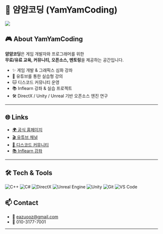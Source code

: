 # 🐾 얌얌코딩 (YamYamCoding)
<img src="https://github.com/user-attachments/assets/92d3936c-09ad-41f1-a78c-d5826b742252">
<!--<img src="https://github.com/eazuooz/YamYam_Engine/assets/46310910/e312db09-9416-483e-9673-df972081e0bf" width="40%"/>-->

## 🎮 About YamYamCoding
**얌얌코딩**은 게임 개발자와 프로그래머를 위한  
**무료/유료 교육, 커뮤니티, 오픈소스, 멘토링**을 제공하는 공간입니다.  

- ✨ 게임 개발 & 그래픽스 심화 강좌
- 🎥 유튜브를 통한 실습형 강의
- 🐱 디스코드 커뮤니티 운영
- 📚 Inflearn 강좌 & 실습 프로젝트
- 🛠️ DirectX / Unity / Unreal 기반 오픈소스 엔진 연구

---

## 🌐 Links
- [🌍 공식 홈페이지](https://www.yamyamcoding.com/)
- [🎬 유튜브 채널](https://www.youtube.com/channel/UCOgtkPoyC0VXhCs7Xk3jvjQ)
- [💬 디스코드 커뮤니티](https://discord.com/invite/wZuqe7fqkR)
- [📚 Inflearn 강좌](https://www.inflearn.com/users/1237927/@eazuooz)

---

## 🛠️ Tech & Tools
![C++](https://img.shields.io/badge/C++-00599C.svg?&style=for-the-badge&logo=C++&logoColor=white)
![C#](https://img.shields.io/badge/C%20Sharp-239128.svg?&style=for-the-badge&logo=C%20Sharp&logoColor=white)
![DirectX](https://img.shields.io/badge/DirectX-0078D7.svg?&style=for-the-badge&logo=Microsoft&logoColor=white)
![Unreal Engine](https://img.shields.io/badge/Unreal_Engine-0E1128.svg?&style=for-the-badge&logo=Unreal-Engine&logoColor=white)
![Unity](https://img.shields.io/badge/Unity-000000.svg?&style=for-the-badge&logo=Unity&logoColor=white)
![Git](https://img.shields.io/badge/Git-F05032.svg?&style=for-the-badge&logo=Git&logoColor=white)
![VS Code](https://img.shields.io/badge/VS%20Code-007ACC.svg?&style=for-the-badge&logo=Visual-Studio-Code&logoColor=white)


## 📫 Contact
- 📧 eazuooz@gmail.com  
- 📱 010-3177-7001
<!--
---
## 📊 Stats
![GitHub stats](https://github-readme-stats.vercel.app/api?username=eazuooz&count_private=true&show_icons=true&theme=radical)  
![Top Langs](https://github-readme-stats.vercel.app/api/top-langs/?username=eazuooz&theme=radical&card_height=130&card_width=500)
-->
---



<!--
#  😄 **LEE JUN JAE**

![github stats](https://github-readme-stats.vercel.app/api?username=eazuooz&count_private=true&theme=radical)

## ⚡**Skills**
![Top Langs](https://github-readme-stats.vercel.app/api/top-langs/?username=eazuooz&theme=radical&card_height=130&card_width=500)


**Platforms & Languages**<br/>

<!-- ![HTML5](https://img.shields.io/badge/HTML5-E34F26.svg?&amp;style=for-the-badge&amp;logo=HTML5&amp;logoColor=white)
![CSS3](https://img.shields.io/badge/CSS3-1572B6.svg?&amp;style=for-the-badge&amp;logo=CSS3&amp;logoColor=white)
![JavaScript](https://img.shields.io/badge/JavaScript-F7DF1E.svg?&amp;style=for-the-badge&amp;logo=JavaScript&amp;logoColor=white) -->
<!-- ![TypeScript](https://img.shields.io/badge/TypeScript-3178C6.svg?&amp;style=for-the-badge&amp;logo=TypeScript&amp;logoColor=white) -->

<!-- ![Java](https://img.shields.io/badge/Java-007396.svg?&amp;style=for-the-badge&amp;logo=Java&amp;logoColor=white)
![Spring](https://img.shields.io/badge/Spring-6DB33F.svg?&amp;style=for-the-badge&amp;logo=Spring&amp;logoColor=white)\ -->

<!--
![C++](https://img.shields.io/badge/C++-00599C.svg?&amp;style=for-the-badge&amp;logo=C++&amp;logoColor=white)

![C](https://img.shields.io/badge/C-A8B9CC.svg?&amp;style=for-the-badge&amp;logo=C&amp;logoColor=white)
![C#](https://img.shields.io/badge/C%20Sharp-239128.svg?&amp;style=for-the-badge&amp;logo=C%20Sharp&amp;logoColor=white) 

<!-- ![Python](https://img.shields.io/badge/Python-3776AB.svg?&amp;style=for-the-badge&amp;logo=Python&amp;logoColor=white) -->

<!-- ![Android](https://img.shields.io/badge/Android-3DDC84.svg?&amp;style=for-the-badge&amp;logo=Android&amp;logoColor=white) -->
<!-- ![MySQL](https://img.shields.io/badge/MySQL-4479A1.svg?&amp;style=for-the-badge&amp;logo=MySQL&amp;logoColor=white) -->

<!--
### **Tools**
![Unreal Engine](https://img.shields.io/badge/Unreal_Engine-0E1128.svg?&amp;style=for-the-badge&amp;logo=Unreal_Engine%20Studio&amp;logoColor=white)

![Unity](https://img.shields.io/badge/Unity-000000.svg?&amp;style=for-the-badge&amp;logo=Unity%20Studio&amp;logoColor=white)

![Git](https://img.shields.io/badge/Git-F05032.svg?&amp;style=for-the-badge&amp;logo=Git&amp;logoColor=white)
![Visual Studio Code](https://img.shields.io/badge/Visual%20Studio%20Code-007ACC.svg?&amp;style=for-the-badge&amp;logo=Visual%20Studio%20Code&amp;logoColor=white)
___

### **Github Profile**
![Seungyeon Jung GitHub stats](https://github-readme-stats.vercel.app/api?username=eazuooz&show_icons=true&theme=tokyonight)
___
### **LeetCode**
![LeetCode Stats](https://leetcard.jacoblin.cool/eazuooz?theme=nord&font=Coda)
<!--[![Solved.ac Profile](http://mazassumnida.wtf/api/v2/generate_badge?boj=eazuooz)](https://solved.ac/eazuooz/)-->

<!--
___

 ### 💬**Contact**

- eazuooz@gmail.com
- https://www.youtube.com/@yamyamcoding
- 010 - 3177 - 7001
 
<!--
**eazuooz** is a ✨ _special_ ✨ repository because its `README.md` (this file) appears on your GitHub profile.

Here are some ideas to get you started:

- 🔭 I’m currently working on ...
- 🌱 I’m currently learning ...
- 👯 I’m looking to collaborate on ...
-  I’m looking for help with ...
- 💬 Ask me about ...
- 📫 How to reach me: ...
- 😄 Pronouns: ...
- ⚡ Fun fact: ...
-->

